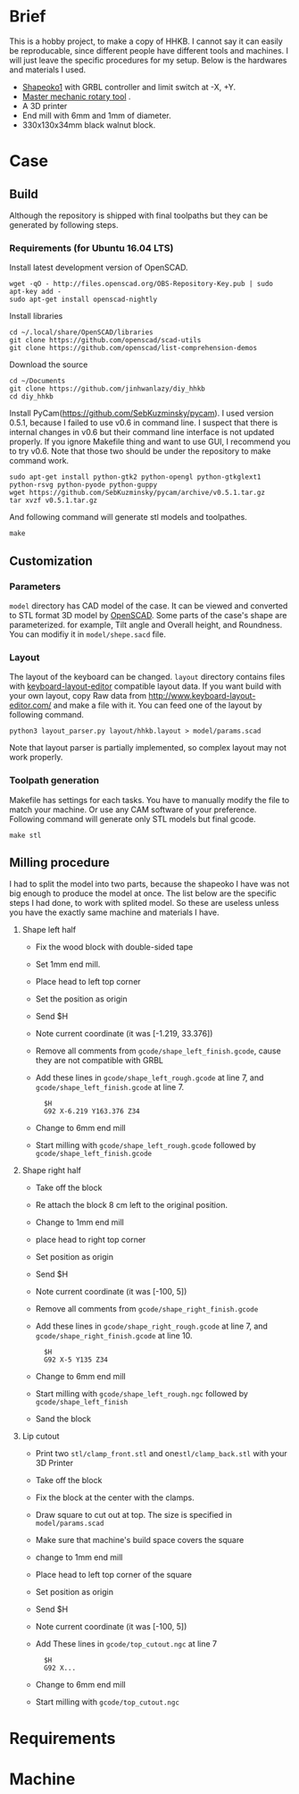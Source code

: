# Brief
This is a hobby project, to make a copy of HHKB. 
I cannot say it can easily be reproducable, 
since different people have different tools and machines.
I will just leave the specific procedures for my setup.
Below is the hardwares and materials I used.

* [Shapeoko1](https://www.shapeoko.com/shapeoko1.html) with GRBL controller and limit switch at -X, +Y.
* [Master mechanic rotary tool](https://www.amazon.com/Jinding-Group-152294-Mechanic-100-Pieces/dp/B00AV95RWQ) .
* A 3D printer
* End mill with 6mm and 1mm of diameter.
* 330x130x34mm black walnut block.

# Case
## Build
Although the repository is shipped with final toolpaths but they can be 
generated by following steps.

### Requirements (for Ubuntu 16.04 LTS)
Install latest development version of OpenSCAD.

    wget -qO - http://files.openscad.org/OBS-Repository-Key.pub | sudo apt-key add -
    sudo apt-get install openscad-nightly

Install libraries
    
    cd ~/.local/share/OpenSCAD/libraries
    git clone https://github.com/openscad/scad-utils
    git clone https://github.com/openscad/list-comprehension-demos

Download the source

    cd ~/Documents
    git clone https://github.com/jinhwanlazy/diy_hhkb
    cd diy_hhkb

Install PyCam(https://github.com/SebKuzminsky/pycam).
I used version 0.5.1, because I failed to use v0.6 in command line.
I suspect that there is internal changes in v0.6 but their command line
interface is not updated properly. If you ignore Makefile thing and want to 
use GUI, I recommend you to try v0.6.
Note that those two should be under the repository to make command work.

    sudo apt-get install python-gtk2 python-opengl python-gtkglext1 python-rsvg python-pyode python-guppy
    wget https://github.com/SebKuzminsky/pycam/archive/v0.5.1.tar.gz
    tar xvzf v0.5.1.tar.gz

And following command will generate stl models and toolpathes.
    
    make

## Customization
### Parameters
`model` directory has CAD model of the case. 
It can be viewed and converted to STL format 3D model by [OpenSCAD](www.openscad.org/). 
Some parts of the case's shape are parameterized.
for example, Tilt angle and Overall height, and Roundness.
You can modifiy it in `model/shepe.sacd` file.

### Layout
The layout of the keyboard can be changed. 
`layout` directory contains files with
[keyboard-layout-editor](http://www.keyboard-layout-editor.com/)
compatible layout data. If you want build with your own layout, copy 
Raw data from http://www.keyboard-layout-editor.com/ and make a file with it.
You can feed one of the layout by following command.

    python3 layout_parser.py layout/hhkb.layout > model/params.scad

Note that layout parser is partially implemented, so complex layout may not 
work properly.

### Toolpath generation
Makefile has settings for each tasks. 
You have to manually modify the file to match your machine.
Or use any CAM software of your preference.
Following command will generate only STL models but final gcode.

    make stl

## Milling procedure 
I had to split the model into two parts, because the shapeoko I have was not 
big enough to produce the model at once. The list below are the specific steps
I had done, to work with splited model.
So these are useless unless you have the exactly same machine and materials I have.

1. Shape left half
    - Fix the wood block with double-sided tape
    - Set 1mm end mill.
    - Place head to left top corner
    - Set the position as origin
    - Send $H
    - Note current coordinate (it was [-1.219, 33.376])
    - Remove all comments from `gcode/shape_left_finish.gcode`, cause they are not compatible with GRBL
    - Add these lines in `gcode/shape_left_rough.gcode` at line 7, and `gcode/shape_left_finish.gcode` at line 7.

            $H 
            G92 X-6.219 Y163.376 Z34

    - Change to 6mm end mill
    - Start milling with `gcode/shape_left_rough.gcode` followed by `gcode/shape_left_finish.gcode`
2. Shape right half
    - Take off the block
    - Re attach the block 8 cm left to the original position.
    - Change to 1mm end mill
    - place head to right top corner
    - Set position as origin
    - Send $H
    - Note current coordinate (it was [-100, 5])
    - Remove all comments from `gcode/shape_right_finish.gcode`
    - Add these lines in `gcode/shape_right_rough.gcode` at line 7, and `gcode/shape_right_finish.gcode` at line 10.

            $H 
            G92 X-5 Y135 Z34

    - Change to 6mm end mill
    - Start milling with `gcode/shape_left_rough.ngc` followed by `gcode/shape_left_finish`
    - Sand the block
3. Lip cutout
    - Print two `stl/clamp_front.stl` and one`stl/clamp_back.stl` with your 3D Printer
    - Take off the block
    - Fix the block at the center with the clamps.
    - Draw square to cut out at top. The size is specified in `model/params.scad`
    - Make sure that machine's build space covers the square
    - change to 1mm end mill
    - Place head to left top corner of the square
    - Set position as origin
    - Send $H
    - Note current coordinate (it was [-100, 5])
    - Add These lines in `gcode/top_cutout.ngc` at line 7

            $H
            G92 X...

    - Change to 6mm end mill
    - Start milling with `gcode/top_cutout.ngc`
    
# Requirements

# Machine
